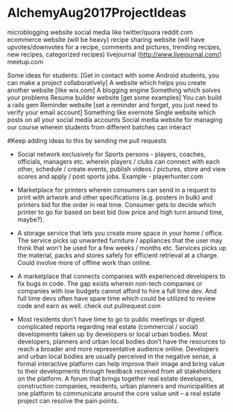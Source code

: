 # AlchemyAug2017ProjectIdeas

microblogging website
social media like twitter/quora
reddit.com
ecommerce website (will be heavy)
recipe sharing website (will have upvotes/downvotes for a recipe, comments and pictures, trending recipes, new recipes, categorized recipes)
livejournal (http://www.livejournal.com/)
meetup.com



Some ideas for students:
[Get in contact with some Android students, you can make a project collaboratively]
A website which helps you create another website [like wix.com]
A blogging engine
Something which solves your problems
Resume builder website [get some examples]
You can build a rails gem
Reminder website [set a reminder and forget, you just need to verify your email account]
Something like evernote
Single website which posts on all your social media accounts
Social media website for managing our course wherein students from different batches can interact



#Keep adding ideas to this by sending me pull requests

- Social network exclusively for Sports persons - players, coaches, officials, managers etc. wherein players / clubs can connect with each other, schedule / create events, publish videos / pictures, store and view scores and apply / post sports jobs. Example - playerhunter.com

- Marketplace for printers wherein consumers can send in a request to print with artwork and other specifications (e.g. posters in bulk) and printers bid for the order in real time. Consumer gets to decide which printer to go for based on best bid (low price and high turn around time, maybe?).

- A storage service that lets you create more space in your home / office. The service picks up unwanted furniture / appliances that the user may think that won't be used for a few weeks / months etc. Services picks up the material, packs and stores safely for efficient retrieval at a charge. Could involve more of offline work than online.

- A marketplace that connects companies with experienced developers to fix bugs in code. The gap exists wherein non-tech companies or companies with low budgets cannot afford to hire a full time dev. And full time devs often have spare time which could be utilized to review code and earn as well. check out pullrequest.com


- Most residents don't have time to go to public meetings or digest complicated reports regarding real estate (commercial / social) developments taken up by developers or local urban bodies. Most developers, planners and urban local bodies don’t have the resources to reach a broader and more representative audience online. Developers and urban local bodies are usually perceived in the negative sense, a formal interactive platform can help improve their image and bring value to their developments through feedback received from all stakeholders on the platform. A forum that brings together real estate developers, construction companies, residents, urban planners and municipalities at one platform to communicate around the core value unit – a real estate project can resolve the pain points.



